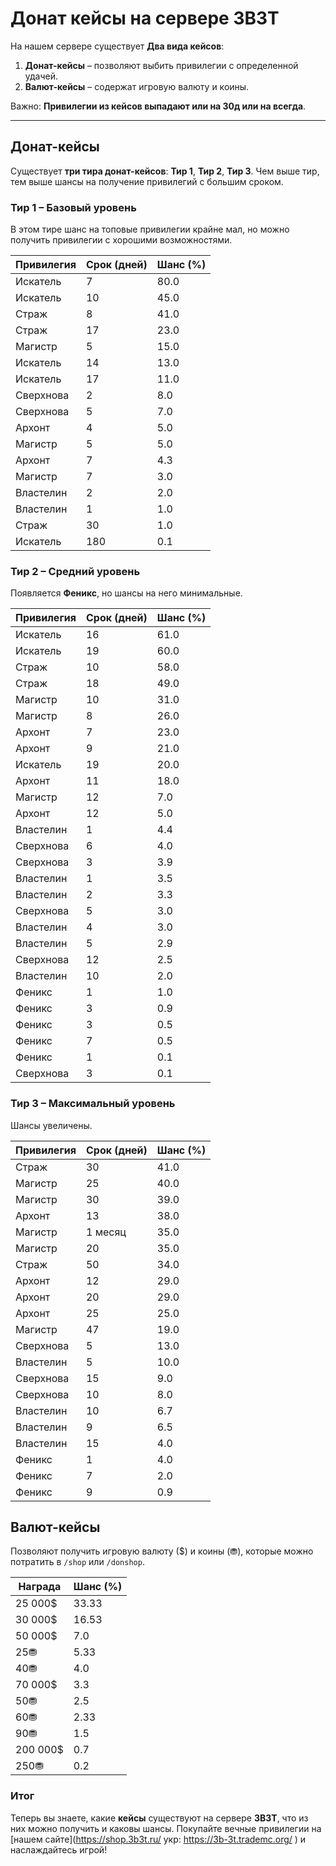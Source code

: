 # Донат кейсы на сервере 3B3T

На нашем сервере существует **Два вида кейсов**:
1. **Донат-кейсы** – позволяют выбить привилегии с определенной удачей.
2. **Валют-кейсы** – содержат игровую валюту и коины.

Важно: **Привилегии из кейсов выпадают или на 30д или на всегда**. 

---

## Донат-кейсы

Существует **три тира донат-кейсов**: **Тир 1**, **Тир 2**, **Тир 3**. Чем выше тир, тем выше шансы на получение привилегий с большим сроком.

### **Тир 1 – Базовый уровень**
В этом тире шанс на топовые привилегии крайне мал, но можно получить привилегии с хорошими возможностями.

| **Привилегия**     | **Срок (дней)** | **Шанс (%)** |
|--------------------|----------------|-------------|
| Искатель         | 7               | 80.0        |
| Искатель         | 10              | 45.0        |
| Страж            | 8               | 41.0        |
| Страж            | 17              | 23.0        |
| Магистр          | 5               | 15.0        |
| Искатель         | 14              | 13.0        |
| Искатель         | 17              | 11.0        |
| Сверхнова        | 2               | 8.0         |
| Сверхнова        | 5               | 7.0         |
| Архонт           | 4               | 5.0         |
| Магистр          | 5               | 5.0         |
| Архонт           | 7               | 4.3         |
| Магистр          | 7               | 3.0         |
| Властелин        | 2               | 2.0         |
| Властелин        | 1               | 1.0         |
| Страж            | 30              | 1.0         |
| Искатель         | 180             | 0.1         |

### **Тир 2 – Средний уровень**
Появляется **Феникс**, но шансы на него минимальные.

| **Привилегия**     | **Срок (дней)** | **Шанс (%)** |
|--------------------|----------------|-------------|
| Искатель         | 16              | 61.0        |
| Искатель         | 19              | 60.0        |
| Страж            | 10              | 58.0        |
| Страж            | 18              | 49.0        |
| Магистр          | 10              | 31.0        |
| Магистр          | 8               | 26.0        |
| Архонт           | 7               | 23.0        |
| Архонт           | 9               | 21.0        |
| Искатель         | 19              | 20.0        |
| Архонт           | 11              | 18.0        |
| Магистр          | 12              | 7.0         |
| Архонт           | 12              | 5.0         |
| Властелин        | 1               | 4.4         |
| Сверхнова        | 6               | 4.0         |
| Сверхнова        | 3               | 3.9         |
| Властелин        | 1               | 3.5         |
| Властелин        | 2               | 3.3         |
| Сверхнова        | 5               | 3.0         |
| Властелин        | 4               | 3.0         |
| Властелин        | 5               | 2.9         |
| Сверхнова        | 12              | 2.5         |
| Властелин        | 10              | 2.0         |
| Феникс           | 1               | 1.0         |
| Феникс           | 3               | 0.9         |
| Феникс           | 3               | 0.5         |
| Феникс           | 7               | 0.5         |
| Феникс           | 1               | 0.1         |
| Сверхнова        | 3               | 0.1         |

### **Тир 3 – Максимальный уровень**
Шансы увеличены.

| **Привилегия**     | **Срок (дней)** | **Шанс (%)** |
|--------------------|----------------|-------------|
| Страж            | 30              | 41.0        |
| Магистр          | 25              | 40.0        |
| Магистр          | 30              | 39.0        |
| Архонт           | 13              | 38.0        |
| Магистр          | 1 месяц         | 35.0        |
| Магистр          | 20              | 35.0        |
| Страж            | 50              | 34.0        |
| Архонт           | 12              | 29.0        |
| Архонт           | 20              | 29.0        |
| Архонт           | 25              | 25.0        |
| Магистр          | 47              | 19.0        |
| Сверхнова        | 5               | 13.0        |
| Властелин        | 5               | 10.0        |
| Сверхнова        | 15              | 9.0         |
| Сверхнова        | 10              | 8.0         |
| Властелин        | 10              | 6.7         |
| Властелин        | 9               | 6.5         |
| Властелин        | 15              | 4.0         |
| Феникс           | 1               | 4.0         |
| Феникс           | 7               | 2.0         |
| Феникс           | 9               | 0.9         |

## Валют-кейсы

Позволяют получить игровую валюту ($) и коины (⛃), которые можно потратить в `/shop` или `/donshop`.

| **Награда**  | **Шанс (%)** |
|-------------|-------------|
| 25 000$     | 33.33       |
| 30 000$     | 16.53       |
| 50 000$     | 7.0         |
| 25⛃         | 5.33        |
| 40⛃         | 4.0         |
| 70 000$     | 3.3         |
| 50⛃         | 2.5         |
| 60⛃         | 2.33        |
| 90⛃         | 1.5         |
| 200 000$    | 0.7         |
| 250⛃       | 0.2         |

### Итог

Теперь вы знаете, какие **кейсы** существуют на сервере **3B3T**, что из них можно получить и каковы шансы. Покупайте вечные привилегии на [нашем сайте](https://shop.3b3t.ru/ укр: https://3b-3t.trademc.org/
) и наслаждайтесь игрой!

